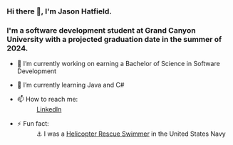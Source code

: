 ### Hi there 👋, I'm Jason Hatfield. 

### I'm a software development student at Grand Canyon University with a projected graduation date in the summer of 2024.

- 🔭 I’m currently working on earning a Bachelor of Science in Software Development
- 🌱 I’m currently learning Java and C#
- 📫 How to reach me: <br>
&nbsp;&nbsp;&nbsp;&nbsp;&nbsp;&nbsp;&nbsp;&nbsp;&nbsp;&nbsp; [LinkedIn](https://www.linkedin.com/in/jason-hatfield/)

- ⚡ Fun fact: <br>
&nbsp;&nbsp;&nbsp;&nbsp;&nbsp;&nbsp;&nbsp;&nbsp;&nbsp;&nbsp; :anchor: I was a [Helicopter Rescue Swimmer](https://www.navy.com/careers/aviation-rescue-swimmer) in the United States Navy
<!--
**JasonHatfield/JasonHatfield** is a ✨ _special_ ✨ repository because its `README.md` (this file) appears on your GitHub profile.

Here are some ideas to get you started:

- 🔭 I’m currently working on ...
- 🌱 I’m currently learning ...
- 👯 I’m looking to collaborate on ...
- 🤔 I’m looking for help with ...
- 💬 Ask me about ...
- 📫 How to reach me: ...
- 😄 Pronouns: ...
- ⚡ Fun fact: ...
-->
